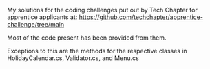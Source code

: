 My solutions for the coding challenges put out by Tech Chapter for apprentice applicants at: https://github.com/techchapter/apprentice-challenge/tree/main

Most of the code present has been provided from them.

Exceptions to this are the methods for the respective classes in HolidayCalendar.cs, Validator.cs, and Menu.cs
